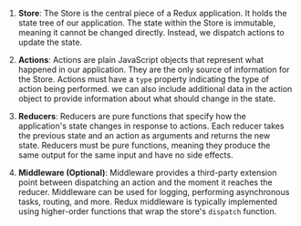 1. **Store**: The Store is the central piece of a Redux application. It holds the state tree of our application. The state within the Store is immutable, meaning it cannot be changed directly. Instead, we dispatch actions to update the state.
    
2. **Actions**: Actions are plain JavaScript objects that represent what happened in our application. They are the only source of information for the Store. Actions must have a `type` property indicating the type of action being performed. we can also include additional data in the action object to provide information about what should change in the state.
    
3. **Reducers**: Reducers are pure functions that specify how the application's state changes in response to actions. Each reducer takes the previous state and an action as arguments and returns the new state. Reducers must be pure functions, meaning they produce the same output for the same input and have no side effects.
    
4. **Middleware (Optional)**: Middleware provides a third-party extension point between dispatching an action and the moment it reaches the reducer. Middleware can be used for logging, performing asynchronous tasks, routing, and more. Redux middleware is typically implemented using higher-order functions that wrap the store's `dispatch` function.